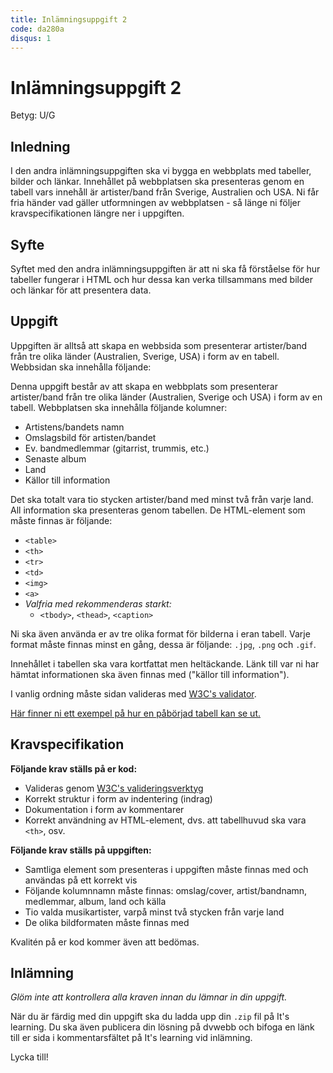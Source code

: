 ```yaml
---
title: Inlämningsuppgift 2
code: da280a
disqus: 1
---
```


# Inlämningsuppgift 2

Betyg: U/G

## Inledning

I den andra inlämningsuppgiften ska vi bygga en webbplats med tabeller, bilder och länkar. Innehållet på webbplatsen ska presenteras genom en tabell vars innehåll är artister/band från Sverige, Australien och USA. Ni får fria händer vad gäller utformningen av webbplatsen - så länge ni följer kravspecifikationen längre ner i uppgiften.

## Syfte

Syftet med den andra inlämningsuppgiften är att ni ska få förståelse för hur tabeller fungerar i HTML och hur dessa kan verka tillsammans med bilder och länkar för att presentera data.

## Uppgift

Uppgiften är alltså att skapa en webbsida som presenterar artister/band från tre olika länder (Australien, Sverige, USA) i form av en tabell. Webbsidan ska innehålla följande:

Denna uppgift består av att skapa en webbplats som presenterar artister/band från tre olika länder (Australien, Sverige och USA) i form av en tabell. Webbplatsen ska innehålla följande kolumner:

* Artistens/bandets namn
* Omslagsbild för artisten/bandet
* Ev. bandmedlemmar (gitarrist, trummis, etc.)
* Senaste album
* Land
* Källor till information 

Det ska totalt vara tio stycken artister/band med minst två från varje land. All information ska presenteras genom tabellen. De HTML-element som måste finnas är följande:

* `<table>`
* `<th>`
* `<tr>`
* `<td>`
* `<img>`
* `<a>`
* *Valfria med rekommenderas starkt:*
    * `<tbody>`, `<thead>`, `<caption>`

Ni ska även använda er av tre olika format för bilderna i eran tabell. Varje format måste finnas minst en gång, dessa är följande: `.jpg`, `.png` och `.gif`.

Innehållet i tabellen ska vara kortfattat men heltäckande. Länk till var ni har hämtat informationen ska även finnas med ("källor till information").

I vanlig ordning måste sidan valideras med [W3C's validator](http://validator.w3.org).

[Här finner ni ett exempel på hur en påbörjad tabell kan se ut.](/assets/material/da280a_inl2_tabell.png)

## Kravspecifikation

**Följande krav ställs på er kod:**

* Valideras genom [W3C's valideringsverktyg](http://validator.w3.org)
* Korrekt struktur i form av indentering (indrag)
* Dokumentation i form av kommentarer
* Korrekt användning av HTML-element, dvs. att tabellhuvud ska vara `<th>`, osv.

**Följande krav ställs på uppgiften:**

* Samtliga element som presenteras i uppgiften måste finnas med och användas på ett korrekt vis
* Följande kolumnnamn måste finnas: omslag/cover, artist/bandnamn, medlemmar, album, land och källa
* Tio valda musikartister, varpå minst två stycken från varje land
* De olika bildformaten måste finnas med

Kvalitén på er kod kommer även att bedömas.

## Inlämning

*Glöm inte att kontrollera alla kraven innan du lämnar in din uppgift.*

När du är färdig med din uppgift ska du ladda upp din `.zip` fil på It's learning. Du ska även publicera din lösning på dvwebb och bifoga en länk till er sida i kommentarsfältet på It's learning vid inlämning.

Lycka till!
